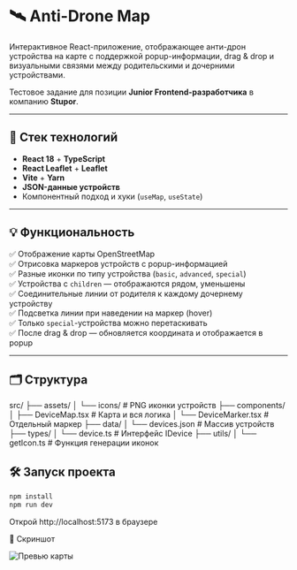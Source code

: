 # 🛰️ Anti-Drone Map

Интерактивное React-приложение, отображающее анти-дрон устройства на карте с поддержкой popup-информации, drag & drop и визуальными связями между родительскими и дочерними устройствами.

Тестовое задание для позиции **Junior Frontend-разработчика** в компанию **Stupor**.

---

## 🚀 Стек технологий

- **React 18** + **TypeScript**
- **React Leaflet** + **Leaflet**
- **Vite** + **Yarn**
- **JSON-данные устройств**
- Компонентный подход и хуки (`useMap`, `useState`)

---

## 💡 Функциональность

✅ Отображение карты OpenStreetMap  
✅ Отрисовка маркеров устройств с popup-информацией  
✅ Разные иконки по типу устройства (`basic`, `advanced`, `special`)  
✅ Устройства с `children` — отображаются рядом, уменьшены  
✅ Соединительные линии от родителя к каждому дочернему устройству  
✅ Подсветка линии при наведении на маркер (hover)  
✅ Только `special`-устройства можно перетаскивать  
✅ После drag & drop — обновляется координата и отображается в popup

---

## 🗂 Структура

src/
├── assets/
│ └── icons/ # PNG иконки устройств
├── components/
│ ├── DeviceMap.tsx # Карта и вся логика
│ └── DeviceMarker.tsx # Отдельный маркер
├── data/
│ └── devices.json # Массив устройств
├── types/
│ └── device.ts # Интерфейс IDevice
├── utils/
│ └── getIcon.ts # Функция генерации иконок

## 🛠️ Запуск проекта

```bash
npm install
npm run dev
```

Открой http://localhost:5173 в браузере

📸 Скриншот

![Превью карты](./public/screenshot.png)